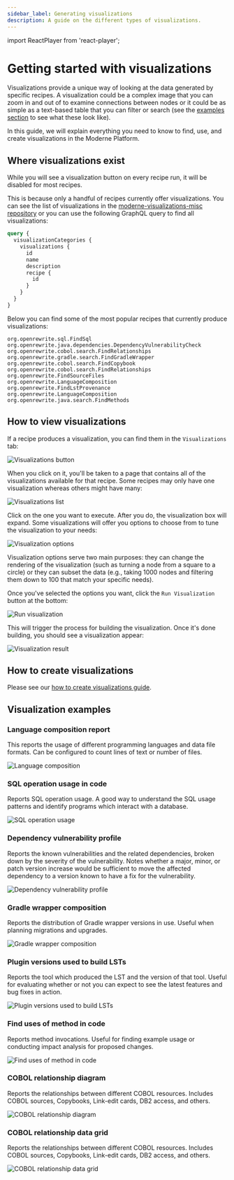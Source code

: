 ```yaml
---
sidebar_label: Generating visualizations
description: A guide on the different types of visualizations.
---
```


import ReactPlayer from 'react-player';

# Getting started with visualizations

Visualizations provide a unique way of looking at the data generated by specific recipes. A visualization could be a complex image that you can zoom in and out of to examine connections between nodes or it could be as simple as a text-based table that you can filter or search (see the [examples section](#visualization-examples) to see what these look like).

In this guide, we will explain everything you need to know to find, use, and create visualizations in the Moderne Platform.

<ReactPlayer className="reactPlayer" url='https://www.youtube.com/watch?v=ez1i1g7z6MM' controls="true" />

## Where visualizations exist

While you will see a visualization button on every recipe run, it will be disabled for most recipes.

This is because only a handful of recipes currently offer visualizations. You can see the list of visualizations in the [moderne-visualizations-misc repository](https://github.com/moderneinc/moderne-visualizations-misc/tree/main/moderne_visualizations_misc/specs) or you can use the following GraphQL query to find all visualizations:

```graphql
query {
  visualizationCategories {
    visualizations {
      id
      name
      description
      recipe {
        id
      }
    }
  }
}
```

Below you can find some of the most popular recipes that currently produce visualizations:

```
org.openrewrite.sql.FindSql
org.openrewrite.java.dependencies.DependencyVulnerabilityCheck
org.openrewrite.cobol.search.FindRelationships
org.openrewrite.gradle.search.FindGradleWrapper
org.openrewrite.cobol.search.FindCopybook
org.openrewrite.cobol.search.FindRelationships
org.openrewrite.FindSourceFiles
org.openrewrite.LanguageComposition
org.openrewrite.FindLstProvenance
org.openrewrite.LanguageComposition
org.openrewrite.java.search.FindMethods
```

## How to view visualizations

If a recipe produces a visualization, you can find them in the `Visualizations` tab:

![Visualizations button](./assets/visualizations-tab.png)

When you click on it, you'll be taken to a page that contains all of the visualizations available for that recipe. Some recipes may only have one visualization whereas others might have many:

![Visualizations list](./assets/visualizations-list.png)

Click on the one you want to execute. After you do, the visualization box will expand. Some visualizations will offer you options to choose from to tune the visualization to your needs:

![Visualization options](./assets/visualizations-options.png)

Visualization options serve two main purposes: they can change the rendering of the visualization (such as turning a node from a square to a circle) or they can subset the data (e.g., taking 1000 nodes and filtering them down to 100 that match your specific needs).

Once you've selected the options you want, click the `Run Visualization` button at the bottom:

![Run visualization](./assets/run-visualization.png)

This will trigger the process for building the visualization. Once it's done building, you should see a visualization appear:

![Visualization result](./assets/visualization-result.png)

## How to create visualizations

Please see our [how to create visualizations guide](../../../administrator-documentation/moderne-platform/how-to-guides/create-visualization.md).

## Visualization examples

### Language composition report

This reports the usage of different programming languages and data file formats. Can be configured to count lines of text or number of files.

![Language composition](./assets/language-composition-example.png)

### SQL operation usage in code

Reports SQL operation usage. A good way to understand the SQL usage patterns and identify programs which interact with a database.

![SQL operation usage](./assets/sql-operation-usage.png)

### Dependency vulnerability profile

Reports the known vulnerabilities and the related dependencies, broken down by the severity of the vulnerability. Notes whether a major, minor, or patch version increase would be sufficient to move the affected dependency to a version known to have a fix for the vulnerability.

![Dependency vulnerability profile](./assets/dependency-vulnerability-profile.png)

### Gradle wrapper composition

Reports the distribution of Gradle wrapper versions in use. Useful when planning migrations and upgrades.

![Gradle wrapper composition](./assets/gradle-wrapper-composition.png)

### Plugin versions used to build LSTs

Reports the tool which produced the LST and the version of that tool. Useful for evaluating whether or not you can expect to see the latest features and bug fixes in action.

![Plugin versions used to build LSTs](./assets/plugin-version-lsts.png)

### Find uses of method in code

Reports method invocations. Useful for finding example usage or conducting impact analysis for proposed changes.

![Find uses of method in code](./assets/find-method-uses.png)

### COBOL relationship diagram

Reports the relationships between different COBOL resources. Includes COBOL sources, Copybooks, Link-edit cards, DB2 access, and others.

![COBOL relationship diagram](./assets/cobol-relationships.png)

### COBOL relationship data grid

Reports the relationships between different COBOL resources. Includes COBOL sources, Copybooks, Link-edit cards, DB2 access, and others.

![COBOL relationship data grid](./assets/cobol-data-grid.png)
